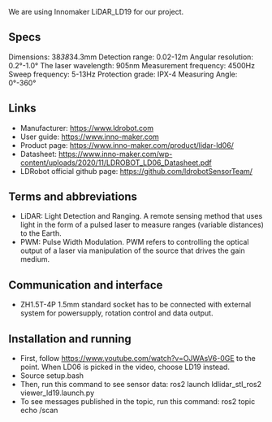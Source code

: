 We are using Innomaker LiDAR_LD19 for our project. 

## Specs
Dimensions: 38*38*34.3mm
Detection range: 0.02-12m
Angular resolution: 0.2°-1.0°
The laser wavelength: 905nm
Measurement frequency: 4500Hz
Sweep frequency: 5-13Hz
Protection grade: IPX-4
Measuring Angle: 0°-360°

## Links
- Manufacturer: https://www.ldrobot.com
- User guide: https://www.inno-maker.com
- Product page: https://www.inno-maker.com/product/lidar-ld06/
- Datasheet: https://www.inno-maker.com/wp-content/uploads/2020/11/LDROBOT_LD06_Datasheet.pdf
- LDRobot official github page: https://github.com/ldrobotSensorTeam/ 

## Terms and abbreviations

- LiDAR: Light Detection and Ranging. A remote sensing method that uses light in the form of a pulsed laser to measure ranges (variable distances) to the Earth.
- PWM: Pulse Width Modulation. PWM refers to controlling the optical output of a laser via manipulation of the source that drives the gain medium.

## Communication and interface
- ZH1.5T-4P 1.5mm standard socket has to be connected with external system for powersupply, rotation control and data output.

## Installation and running
- First, follow https://www.youtube.com/watch?v=OJWAsV6-0GE to the point. When LD06 is picked in the video, choose LD19 instead.
- Source setup.bash
- Then, run this command to see sensor data: ros2 launch ldlidar_stl_ros2 viewer_ld19.launch.py
- To see messages published in the topic, run this command: ros2 topic echo /scan

